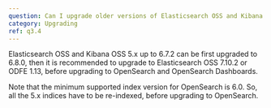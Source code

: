 ```yaml
---
question: Can I upgrade older versions of Elasticsearch OSS and Kibana OSS to OpenSearch and OpenSearch Dashboards?
category: Upgrading
ref: q3.4
---
```

Elasticsearch OSS and Kibana OSS 5.x up to 6.7.2 can be first upgraded to 6.8.0, then it is recommended to upgrade to Elasticsearch OSS 7.10.2 or ODFE 1.13, before upgrading to OpenSearch and OpenSearch Dashboards.

Note that the minimum supported index version for OpenSearch is 6.0. So, all the 5.x indices have to be re-indexed, before upgrading to OpenSearch.
